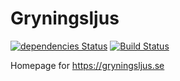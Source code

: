 # Gryningsljus

[![dependencies Status](https://david-dm.org/hemmalaget/gryningsljus/status.svg)](https://david-dm.org/hemmalaget/gryningsljus)
[![Build Status](https://travis-ci.org/Hemmalaget/gryningsljus.svg?branch=master)](https://travis-ci.org/Hemmalaget/gryningsljus)

Homepage for https://gryningsljus.se

